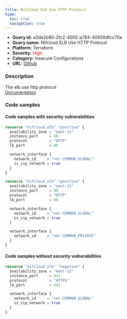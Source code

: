 ```yaml
---
title: Nifcloud ELB Use HTTP Protocol
hide:
  toc: true
  navigation: true
---
```


<style>
  .highlight .hll {
    background-color: #ff171742;
  }
  .md-content {
    max-width: 1100px;
    margin: 0 auto;
  }
</style>

-   **Query id:** e2de2b80-2fc2-4502-a764-40930dfcc70a
-   **Query name:** Nifcloud ELB Use HTTP Protocol
-   **Platform:** Terraform
-   **Severity:** <span style="color:#C00">High</span>
-   **Category:** Insecure Configurations
-   **URL:** [Github](https://github.com/Checkmarx/kics/tree/master/assets/queries/terraform/nifcloud/elb_use_http)

### Description
The elb use http protocol<br>
[Documentation](https://registry.terraform.io/providers/nifcloud/nifcloud/latest/docs/resources/elb#protocol)

### Code samples
#### Code samples with security vulnerabilities
```tf title="Positive test num. 1 - tf file" 
resource "nifcloud_elb" "positive" {
  availability_zone = "east-11"
  instance_port     = 80
  protocol          = "HTTP"
  lb_port           = 80

  network_interface {
    network_id     = "net-COMMON_GLOBAL"
    is_vip_network = true
  }
}

```
```tf title="Positive test num. 2 - tf file" hl_lines="1"
resource "nifcloud_elb" "positive" {
  availability_zone = "east-11"
  instance_port     = 80
  protocol          = "HTTP"
  lb_port           = 80

  network_interface {
    network_id     = "net-COMMON_GLOBAL"
    is_vip_network = true
  }

  network_interface {
    network_id     = "net-COMMON_PRIVATE"
  }
}

```


#### Code samples without security vulnerabilities
```tf title="Negative test num. 1 - tf file"
resource "nifcloud_elb" "negative" {
  availability_zone = "east-11"
  instance_port     = 443
  protocol          = "HTTPS"
  lb_port           = 443

  network_interface {
    network_id     = "net-COMMON_GLOBAL"
    is_vip_network = true
  }
}

```
